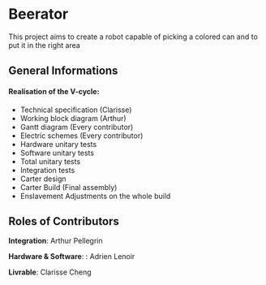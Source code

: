 # Beerator
This project aims to create a robot capable of picking a colored can and to put it in the right area

## General Informations

#### Realisation of the V-cycle:
* Technical specification (Clarisse)
* Working block diagram (Arthur)
* Gantt diagram (Every contributor)
* Electric schemes (Every contributor)
* Hardware unitary tests
* Software unitary tests
* Total unitary tests
* Integration tests
* Carter design
* Carter Build (Final assembly)
* Enslavement Adjustments on the whole build

## Roles of Contributors

**Integration**: Arthur Pellegrin 

**Hardware & Software**: : Adrien Lenoir

**Livrable**: Clarisse Cheng

